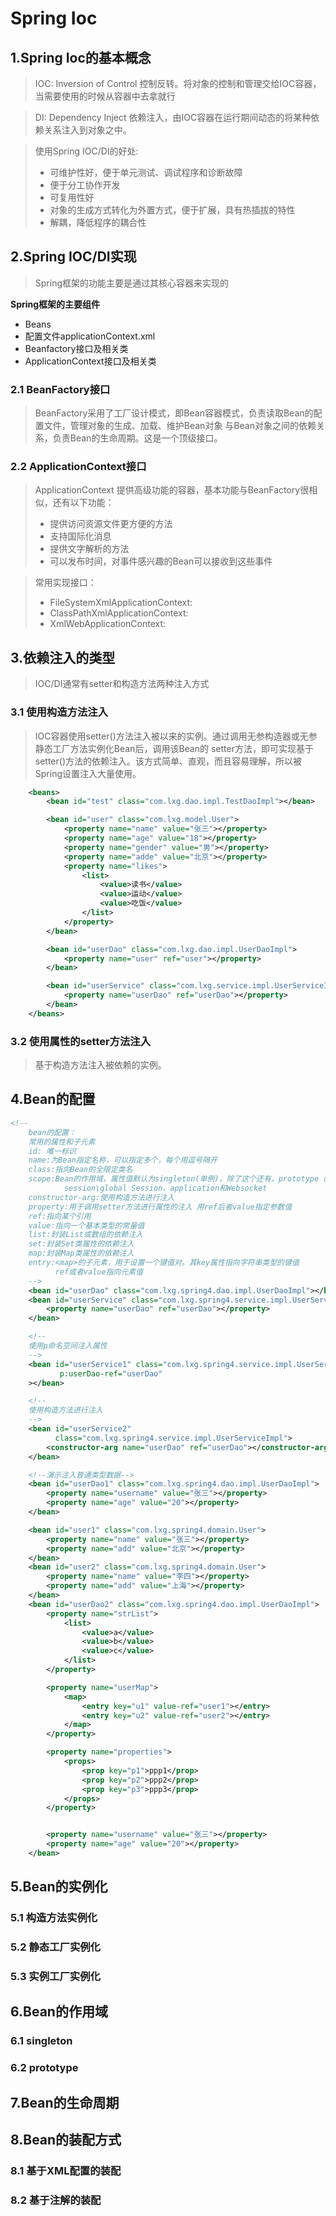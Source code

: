 # Spring Ioc
## 1.Spring Ioc的基本概念
>IOC: Inversion of Control 控制反转。将对象的控制和管理交给IOC容器，当需要使用的时候从容器中去拿就行

>DI: Dependency Inject 依赖注入，由IOC容器在运行期间动态的将某种依赖关系注入到对象之中。

> 使用Spring IOC/DI的好处:       
> - 可维护性好，便于单元测试、调试程序和诊断故障
> - 便于分工协作开发
> - 可复用性好
> - 对象的生成方式转化为外置方式，便于扩展，具有热插拔的特性
> - 解耦，降低程序的耦合性

## 2.Spring IOC/DI实现
> Spring框架的功能主要是通过其核心容器来实现的

**Spring框架的主要组件**
- Beans
- 配置文件applicationContext.xml
- Beanfactory接口及相关类
- ApplicationContext接口及相关类

### 2.1 BeanFactory接口
> BeanFactory采用了工厂设计模式，即Bean容器模式，负责读取Bean的配置文件，管理对象的生成、加载、维护Bean对象
>与Bean对象之间的依赖关系，负责Bean的生命周期。这是一个顶级接口。

### 2.2 ApplicationContext接口
> ApplicationContext 提供高级功能的容器，基本功能与BeanFactory很相似，还有以下功能：
> - 提供访问资源文件更方便的方法
> - 支持国际化消息
> - 提供文字解析的方法
> - 可以发布时间，对事件感兴趣的Bean可以接收到这些事件

> 常用实现接口：
> - FileSystemXmlApplicationContext:
> - ClassPathXmlApplicationContext:
> - XmlWebApplicationContext:

## 3.依赖注入的类型
> IOC/DI通常有setter和构造方法两种注入方式
### 3.1 使用构造方法注入
> IOC容器使用setter()方法注入被以来的实例。通过调用无参构造器或无参静态工厂方法实例化Bean后，调用该Bean的
>setter方法，即可实现基于setter()方法的依赖注入。该方式简单、直观，而且容易理解，所以被Spring设置注入大量使用。

```xml
    <beans>
        <bean id="test" class="com.lxg.dao.impl.TestDaoImpl"></bean>

        <bean id="user" class="com.lxg.model.User">
            <property name="name" value="张三"></property>
            <property name="age" value="18"></property>
            <property name="gender" value="男"></property>
            <property name="adde" value="北京"></property>
            <property name="likes">
                <list>
                    <value>读书</value>
                    <value>运动</value>
                    <value>吃饭</value>
                </list>
            </property>
        </bean>

        <bean id="userDao" class="com.lxg.dao.impl.UserDaoImpl">
            <property name="user" ref="user"></property>
        </bean>

        <bean id="userService" class="com.lxg.service.impl.UserServiceImpl">
            <property name="userDao" ref="userDao"></property>
        </bean>
    </beans>
```
### 3.2 使用属性的setter方法注入
>基于构造方法注入被依赖的实例。


## 4.Bean的配置
```xml
<!--
    bean的配置：
    常用的属性和子元素
    id: 唯一标识
    name:为Bean指定名称，可以指定多个，每个用逗号隔开
    class:指向Bean的全限定类名
    scope:Bean的作用域，属性值默认为singleton(单例)，除了这个还有，prototype（原型）、request
            session\global Session、application和Websocket
    constructor-arg:使用构造方法进行注入
    property:用于调用setter方法进行属性的注入 用ref后者value指定参数值
    ref:指向某个引用
    value:指向一个基本类型的常量值
    list:封装List或数组的依赖注入
    set:封装Set类属性的依赖注入
    map:封装Map类属性的依赖注入
    entry:<map>的子元素，用于设置一个键值对。其key属性指向字符串类型的键值
          ref或者value指向元素值
    -->
    <bean id="userDao" class="com.lxg.spring4.dao.impl.UserDaoImpl"></bean>
    <bean id="userService" class="com.lxg.spring4.service.impl.UserServiceImpl">
        <property name="userDao" ref="userDao"></property>
    </bean>

    <!--
    使用p命名空间注入属性
    -->
    <bean id="userService1" class="com.lxg.spring4.service.impl.UserServiceImpl"
           p:userDao-ref="userDao"
    ></bean>

    <!--
    使用构造方法进行注入
    -->
    <bean id="userService2"
          class="com.lxg.spring4.service.impl.UserServiceImpl">
        <constructor-arg name="userDao" ref="userDao"></constructor-arg>
    </bean>

    <!--演示注入普通类型数据-->
    <bean id="userDao1" class="com.lxg.spring4.dao.impl.UserDaoImpl">
        <property name="username" value="张三"></property>
        <property name="age" value="20"></property>
    </bean>

    <bean id="user1" class="com.lxg.spring4.domain.User">
        <property name="name" value="张三"></property>
        <property name="add" value="北京"></property>
    </bean>
    <bean id="user2" class="com.lxg.spring4.domain.User">
        <property name="name" value="李四"></property>
        <property name="add" value="上海"></property>
    </bean>
    <bean id="userDao2" class="com.lxg.spring4.dao.impl.UserDaoImpl">
        <property name="strList">
            <list>
                <value>a</value>
                <value>b</value>
                <value>c</value>
            </list>
        </property>

        <property name="userMap">
            <map>
                <entry key="u1" value-ref="user1"></entry>
                <entry key="u2" value-ref="user2"></entry>
            </map>
        </property>

        <property name="properties">
            <props>
                <prop key="p1">ppp1</prop>
                <prop key="p2">ppp2</prop>
                <prop key="p3">ppp3</prop>
            </props>
        </property>


        <property name="username" value="张三"></property>
        <property name="age" value="20"></property>
    </bean>

```
## 5.Bean的实例化
### 5.1 构造方法实例化
### 5.2 静态工厂实例化
### 5.3 实例工厂实例化
## 6.Bean的作用域

### 6.1 singleton
### 6.2 prototype
## 7.Bean的生命周期
## 8.Bean的装配方式
### 8.1 基于XML配置的装配
### 8.2 基于注解的装配
